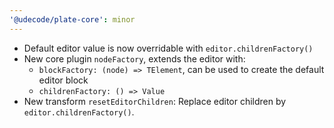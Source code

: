 ```yaml
---
'@udecode/plate-core': minor
---
```


- Default editor value is now overridable with `editor.childrenFactory()`
- New core plugin `nodeFactory`, extends the editor with:
  - `blockFactory: (node) => TElement`, can be used to create the default editor block
  - `childrenFactory: () => Value`
- New transform `resetEditorChildren`: Replace editor children by `editor.childrenFactory()`.